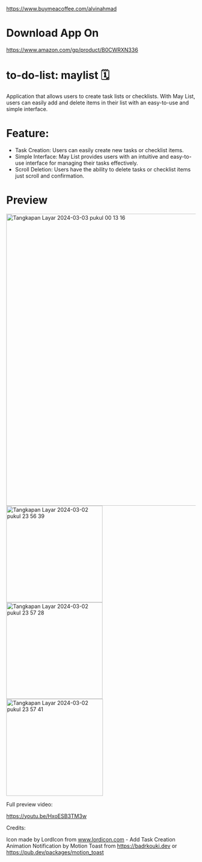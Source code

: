 https://www.buymeacoffee.com/alvinahmad

# Download App On

https://www.amazon.com/gp/product/B0CWRXN336

# to-do-list: maylist 🗓️

Application that allows users to create task lists or checklists. With May List, users can easily add and delete items in their list with an easy-to-use and simple interface.


# Feature:

- Task Creation: Users can easily create new tasks or checklist items.
- Simple Interface: May List provides users with an intuitive and easy-to-use interface for managing their tasks effectively.
- Scroll Deletion: Users have the ability to delete tasks or checklist items just scroll and confirmation.


# Preview

<img width="774" alt="Tangkapan Layar 2024-03-03 pukul 00 13 16" src="https://github.com/qalvinahmad/to-do-list/assets/139070790/b85db759-24a4-41b2-a1de-8b7736cdc015">

<img width="256" alt="Tangkapan Layar 2024-03-02 pukul 23 56 39" src="https://github.com/qalvinahmad/to-do-list/assets/139070790/1b578624-8a7a-4195-8d1e-d7cd3013f309">

<img width="256" alt="Tangkapan Layar 2024-03-02 pukul 23 57 28" src="https://github.com/qalvinahmad/to-do-list/assets/139070790/b6de2c6b-63ed-4d80-9d20-64ec11e51815">


<img width="257" alt="Tangkapan Layar 2024-03-02 pukul 23 57 41" src="https://github.com/qalvinahmad/to-do-list/assets/139070790/fa8563c4-2e31-493d-a873-4c303a61c9ba">


Full preview video: 

https://youtu.be/HxoESB3TM3w


Credits:

Icon made by LordIcon from www.lordicon.com - Add Task Creation
Animation Notification by Motion Toast from https://badrkouki.dev or https://pub.dev/packages/motion_toast


